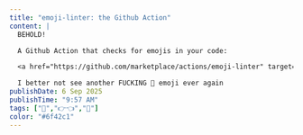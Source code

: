 ```yaml
---
title: "emoji-linter: the Github Action"
content: |
  BEHOLD!

  A Github Action that checks for emojis in your code:

  <a href="https://github.com/marketplace/actions/emoji-linter" target="_blank">👉 emoji-linter 👈</em></a>

  I better not see another FUCKING 🚀 emoji ever again
publishDate: 6 Sep 2025
publishTime: "9:57 AM"
tags: ["🎉","👉👈","🫦"]
color: "#6f42c1"
---
```

